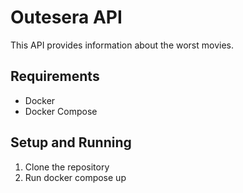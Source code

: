 # Outesera API

This API provides information about the worst movies.

## Requirements

- Docker
- Docker Compose

## Setup and Running

1. Clone the repository
2. Run docker compose up
